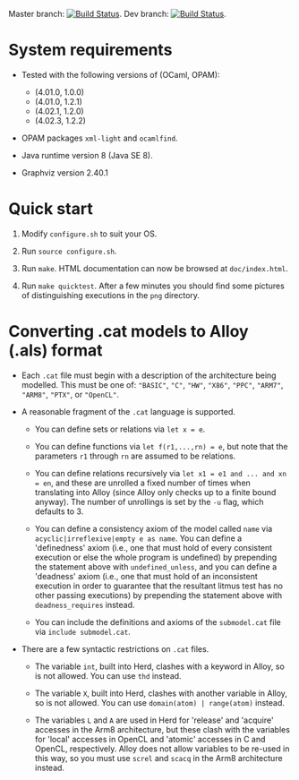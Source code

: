 Master branch: [![Build Status](https://travis-ci.org/johnwickerson/memalloy.svg?branch=master)](https://travis-ci.org/johnwickerson/memalloy). 
Dev branch: [![Build Status](https://travis-ci.org/johnwickerson/memalloy.svg?branch=dev)](https://travis-ci.org/johnwickerson/memalloy).

# System requirements

- Tested with the following versions of (OCaml, OPAM):
    - (4.01.0, 1.0.0)
    - (4.01.0, 1.2.1)
    - (4.02.1, 1.2.0)
    - (4.02.3, 1.2.2)

- OPAM packages `xml-light` and `ocamlfind`.

- Java runtime version 8 (Java SE 8).

- Graphviz version 2.40.1 

# Quick start

1. Modify `configure.sh` to suit your OS.

2. Run `source configure.sh`.

3. Run `make`. HTML documentation can now be browsed at `doc/index.html`.

4. Run `make quicktest`. After a few minutes you should find some
   pictures of distinguishing executions in the `png` directory.

# Converting .cat models to Alloy (.als) format

- Each `.cat` file must begin with a description of the architecture
  being modelled. This must be one of: `"BASIC"`, `"C"`, `"HW"`,
  `"X86"`, `"PPC"`, `"ARM7"`, `"ARM8"`, `"PTX"`, or `"OpenCL"`.

- A reasonable fragment of the `.cat` language is supported.

    - You can define sets or relations via `let x = e`.

    - You can define functions via `let f(r1,...,rn) = e`, but note
      that the parameters `r1` through `rn` are assumed to be
      relations.
	  
    - You can define relations recursively via `let x1 = e1 and
      ... and xn = en`, and these are unrolled a fixed number of times
      when translating into Alloy (since Alloy only checks up to a
      finite bound anyway). The number of unrollings is set by the
      `-u` flag, which defaults to 3.
	  
    - You can define a consistency axiom of the model called `name`
      via `acyclic|irreflexive|empty e as name`. You can define a
      'definedness' axiom (i.e., one that must hold of every
      consistent execution or else the whole program is undefined) by
      prepending the statement above with `undefined_unless`, and you
      can define a 'deadness' axiom (i.e., one that must hold of an
      inconsistent execution in order to guarantee that the resultant
      litmus test has no other passing executions) by prepending the
      statement above with `deadness_requires` instead.

    - You can include the definitions and axioms of the `submodel.cat`
      file via `include submodel.cat`. 

- There are a few syntactic restrictions on `.cat` files.

    - The variable `int`, built into Herd, clashes with a keyword in
      Alloy, so is not allowed. You can use `thd` instead.

    - The variable `X`, built into Herd, clashes with another variable
      in Alloy, so is not allowed. You can use `domain(atom) |
      range(atom)` instead.

    - The variables `L` and `A` are used in Herd for 'release' and
      'acquire' accesses in the Arm8 architecture, but these clash
      with the variables for 'local' accesses in OpenCL and 'atomic'
      accesses in C and OpenCL, respectively. Alloy does not allow
      variables to be re-used in this way, so you must use `screl` and
      `scacq` in the Arm8 architecture instead.
